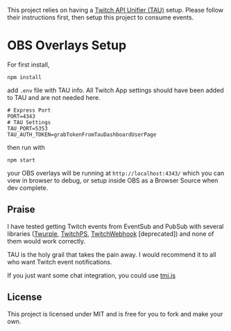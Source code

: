 This project relies on having a [Twitch API Unifier (TAU)](https://github.com/Team-TAU/tau) setup. Please follow their instructions first, then setup this project to consume events.

# OBS Overlays Setup

For first install,

```
npm install
```

add `.env` file with TAU info. All Twitch App settings should have been added to TAU and are not needed here.

```
# Express Port
PORT=4343
# TAU Settings
TAU_PORT=5353
TAU_AUTH_TOKEN=grabTokenFromTauDashboardUserPage
```

then run with

```
npm start
```

your OBS overlays will be running at `http://localhost:4343/` which you can view in browser to debug, or setup inside OBS as a Browser Source when dev complete.

## Praise

I have tested getting Twitch events from EventSub and PubSub with several libraries ([Twurple](https://twurple.js.org/), [TwitchPS](https://www.npmjs.com/package/twitchps), [TwitchWebhook](https://www.npmjs.com/package/twitch-webhook) \[deprecated\]) and none of them would work correctly.

TAU is the holy grail that takes the pain away. I would recommend it to all who want Twitch event notifications.

If you just want some chat integration, you could use [tmi.js](https://tmijs.com/)

## License

This project is licensed under MIT and is free for you to fork and make your own.